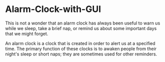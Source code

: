 # Alarm-Clock-with-GUI
This is not a wonder that an alarm clock has always been useful to warn us while we sleep, take a brief nap, or remind us about some important days that we might forget.

An alarm clock is a clock that is created in order to alert us at a specified time. The primary function of these clocks is to awaken people from their night's sleep or short naps; they are sometimes used for other reminders.
